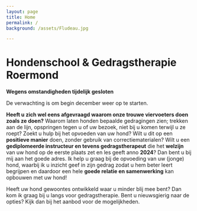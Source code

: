 ```yaml
---
layout: page
title: Home
permalink: /
background: /assets/Fludeau.jpg

---
```

# Hondenschool & Gedragstherapie Roermond




**Wegens omstandigheden tijdelijk gesloten**

De verwachting is om begin december weer op te starten. 




**Heeft u zich wel eens afgevraagd waarom onze trouwe viervoeters doen zoals ze doen?** Waarom laten honden bepaalde gedragingen zien; trekken aan de lijn, opspringen tegen u of uw bezoek, niet bij u komen terwijl u ze roept? Zoekt u hulp bij het opvoeden van uw hond? Wilt u dit op een **positieve manier** doen, zonder gebruik van correctiematerialen? Wilt u een **gediplomeerde instructeur en tevens gedragstherapeut** die het **welzijn** van uw hond op de eerste plaats zet en les geeft anno **2024**? Dan bent u bij mij aan het goede adres. Ik help u graag bij de opvoeding van uw (jonge) hond, waarbij ik u inzicht geef in zijn gedrag zodat u hem beter leert begrijpen en daardoor een hele **goede relatie en samenwerking** kan opbouwen met uw hond!

Heeft uw hond gewoontes ontwikkeld waar u minder blij mee bent? Dan kom ik graag bij u langs voor gedragstherapie.
Bent u nieuwsgierig naar de opties? Kijk dan bij het aanbod voor de mogelijkheden. 
